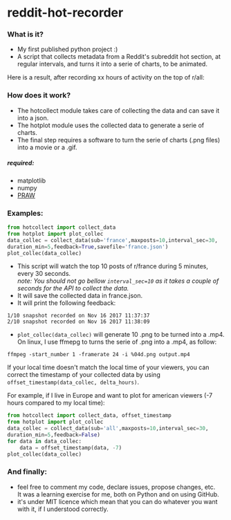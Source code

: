 # reddit-hot-recorder

### What is it?
- My first published python project :)
- A script that collects metadata from a Reddit's subreddit hot section, at regular intervals, and turns it into a serie of charts, to be animated.

Here is a result, after recording xx hours of activity on the top of r/all:

### How does it work?
- The hotcollect module takes care of collecting the data and can save it into a json.  
- The hotplot module uses the collected data to generate a serie of charts.  
- The final step requires a software to turn the serie of charts (.png files) into a movie or a .gif.  

##### required:
- matplotlib
- numpy
- [PRAW](https://praw.readthedocs.io/en/latest/)

### Examples:
```python
from hotcollect import collect_data
from hotplot import plot_collec
data_collec = collect_data(sub='france',maxposts=10,interval_sec=30,
duration_min=5,feedback=True,savefile='france.json')
plot_collec(data_collec)
```
- This script will watch the top 10 posts of r/france during 5 minutes, every 30 seconds.  
*note: You should not go bellow `interval_sec=10` as it takes a couple of seconds for the API to collect the data.*  
- It will save the collected data in france.json.  
- It will print the following feedback:  
```shell
1/10 snapshot recorded on Nov 16 2017 11:37:37
2/10 snapshot recorded on Nov 16 2017 11:38:09
```
- `plot_collec(data_collec)` will generate 10 .png to be turned into a .mp4.  
On linux, I use ffmepg to turns the serie of .png into a .mp4, as follow:  
```shell
ffmpeg -start_number 1 -framerate 24 -i %04d.png output.mp4
```  

If your local time doesn't match the local time of your viewers, you can correct the timestamp of your collected data by using `offset_timestamp(data_collec, delta_hours)`.

For example, if I live in Europe and want to plot for american viewers (-7 hours compared to my local time):
```python
from hotcollect import collect_data, offset_timestamp
from hotplot import plot_collec
data_collec = collect_data(sub='all',maxposts=10,interval_sec=30,
duration_min=5,feedback=False)
for data in data_collec:
    data = offset_timestamp(data, -7)
plot_collec(data_collec)
```

### And finally:
- feel free to comment my code, declare issues, propose changes, etc.  
It was a learning exercise for me, both on Python and on using GitHub.  
- it's under MIT licence which mean that you can do whatever you want with it, if I understood correctly.  
